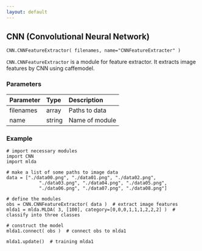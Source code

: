 ```yaml
---
layout: default
---
```

## CNN (Convolutional Neural Network)

```
CNN.CNNFeatureExtractor( filenames, name="CNNFeatureExtracter" )
```

`CNN.CNNFeatureExtractor` is a module for feature extractor. 
It extracts image features by CNN using caffemodel.

  
### Parameters

| Parameter | Type | Description |
|:----------|:-----|:------------|
| filenames | array | Paths to data |
| name      | string | Name of module |

  
### Example

```
# import necessary modules
import CNN
import mlda

# make a list of some paths to image data
data = ["./data00.png", "./data01.png", "./data02.png", 
            "./data03.png", "./data04.png", "./data05.png",
            "./data06.png", "./data07.png", "./data08.png"]

# define the modules
obs = CNN.CNNFeatureExtractor( data )  # extract image features
mlda1 = mlda.MLDA( 3, [100], category=[0,0,0,1,1,1,2,2,2] )  # classify into three classes
    
# construct the model
mlda1.connect( obs )  # connect obs to mlda1

mlda1.update()  # training mlda1
```
